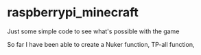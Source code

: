 # raspberrypi_minecraft
Just some simple code to see what's possible with the game

So far I have been able to create a 
Nuker function,
TP-all function, 